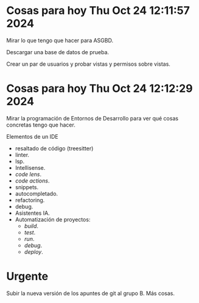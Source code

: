 # Cosas para hoy Thu Oct 24 12:11:57 2024

Mirar lo que tengo que hacer para ASGBD.

Descargar una base de datos de prueba.

Crear un par de usuarios y probar vistas y permisos sobre vistas.

# Cosas para hoy Thu Oct 24 12:12:29 2024

Mirar la programación de Entornos de Desarrollo para ver qué cosas concretas tengo que hacer.

Elementos de un IDE

* resaltado de código (treesitter)
* linter.
* lsp.
* Intellisense.
* _code lens_.
* _code actions_.
* snippets.
* autocompletado.
* refactoring.
* debug.
* Asistentes IA.
* Automatización de proyectos:
  * _build_.
  * _test_.
  * _run_.
  * _debug_.
  * _deploy_.

# Urgente

Subir la nueva versión de los apuntes de git al grupo B.
Más cosas.
